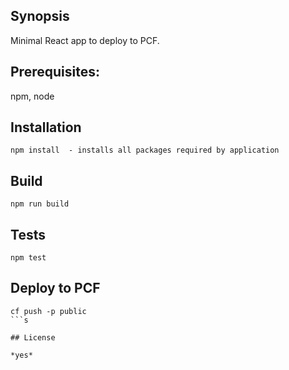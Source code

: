## Synopsis

Minimal React app to deploy to PCF.

## Prerequisites:

npm, node

## Installation
```
npm install  - installs all packages required by application
```
## Build
```
npm run build
```
## Tests
```
npm test
```

## Deploy to PCF
```
cf push -p public
```s

## License

*yes*